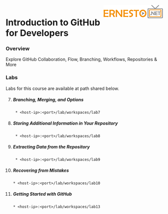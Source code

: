 <img align="right" src="./logo-small.png">

# Introduction to GitHub for Developers 

### Overview
Explore GitHub Collaboration, Flow, Branching, Workflows, Repositories & More

### Labs

Labs for this course are available at path shared below.

7. ##### Branching, Merging, and Options
		* <host-ip>:<port>/lab/workspaces/lab7
8. ##### Storing Additional Information in Your Repository
		* <host-ip>:<port>/lab/workspaces/lab8
9. ##### Extracting Data from the Repository
		* <host-ip>:<port>/lab/workspaces/lab9
10. ##### Recovering from Mistakes
		* <host-ip>:<port>/lab/workspaces/lab10
13. ##### Getting Started with GitHub
		* <host-ip>:<port>/lab/workspaces/lab13